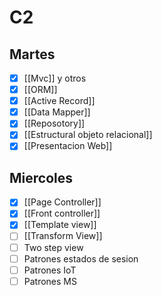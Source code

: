 # C2
## Martes
- [x] [[Mvc]] y otros
- [x] [[ORM]]
- [x] [[Active Record]]
- [x] [[Data Mapper]]
- [x] [[Reposotory]]
- [x] [[Estructural objeto relacional]]
- [x] [[Presentacion Web]]

## Miercoles
- [x] [[Page Controller]]
- [x] [[Front controller]]
- [x] [[Template view]]
- [ ] [[Transform View]]
- [ ] Two step view
- [ ] Patrones estados de sesion
- [ ] Patrones IoT
- [ ] Patrones MS
